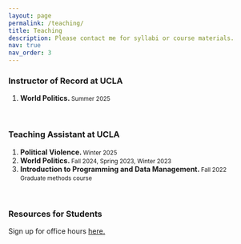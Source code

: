 ```yaml
---
layout: page
permalink: /teaching/
title: Teaching
description: Please contact me for syllabi or course materials. 
nav: true
nav_order: 3
---
```


<h3 class="year">Instructor of Record at UCLA</h3>
<ol>
	<li> <b>World Politics. </b> <small>Summer 2025</small> <br> </li>
</ol>
<br>

<h3 class="year">Teaching Assistant at UCLA</h3>
<ol>
	<li> <b>Political Violence. </b> <small>Winter 2025</small> <br> </li>
	<li> <b>World Politics. </b><small>Fall 2024, Spring 2023, Winter 2023</small><br></li>
	<li> <b>Introduction to Programming and Data Management. </b><small>Fall 2022</small><br>
	<small>Graduate methods course</small> </li>
</ol>
<br>
<h3>Resources for Students</h3>
<p> Sign up for office hours <a href="https://calendly.com/rberwald/office-hours-f24-clone">here.</a></p>
